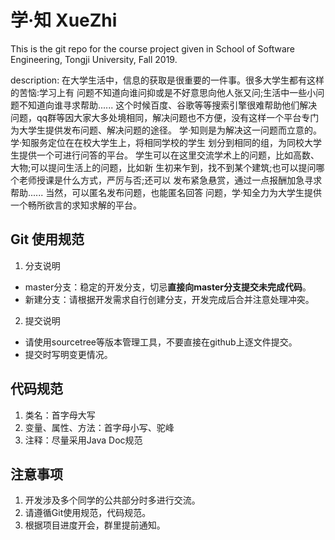 # 学·知 XueZhi

This is the git repo for the course project given in School of Software Engineering, Tongji University, Fall 2019. 

description:
在大学生活中，信息的获取是很重要的一件事。很多大学生都有这样的苦恼:学习上有 问题不知道向谁问抑或是不好意思向他人张又问;生活中一些小问题不知道向谁寻求帮助......
这个时候百度、谷歌等等搜索引擎很难帮助他们解决问题，qq群等因大家大多处境相同，解决问题也不方便，没有这样一个平台专门为大学生提供发布问题、解决问题的途径。
学·知则是为解决这一问题而立意的。学·知服务定位在在校大学生上，将相同学校的学生 划分到相同的组，为同校大学生提供一个可进行问答的平台。
学生可以在这里交流学术上的问题，比如高数、大物;可以提问生活上的问题，比如新 生初来乍到，找不到某个建筑;也可以提问哪个老师授课是什么方式，严厉与否;还可以 发布紧急悬赏，通过一点报酬加急寻求帮助......
当然，可以匿名发布问题，也能匿名回答 问题，学·知全力为大学生提供一个畅所欲言的求知求解的平台。

## Git 使用规范

1. 分支说明
- master分支：稳定的开发分支，切忌**直接向master分支提交未完成代码**。
- 新建分支：请根据开发需求自行创建分支，开发完成后合并注意处理冲突。

2. 提交说明
- 请使用sourcetree等版本管理工具，不要直接在github上逐文件提交。
- 提交时写明变更情况。

## 代码规范
1. 类名：首字母大写
2. 变量、属性、方法：首字母小写、驼峰
3. 注释：尽量采用Java Doc规范

## 注意事项

1. 开发涉及多个同学的公共部分时多进行交流。
2. 请遵循Git使用规范，代码规范。
3. 根据项目进度开会，群里提前通知。
